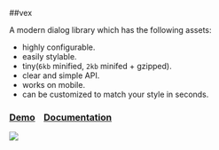 ##vex 


A modern dialog library which has the following assets:

* highly configurable.
* easily stylable. 
* tiny(`6kb` minified, `2kb` minifed + gzipped).
* clear and simple API.
* works on mobile.
* can be customized to match your style in seconds.

### [Demo](http://github.hubspot.com/vex/docs/welcome/) &nbsp;&nbsp; [Documentation](http://github.hubspot.com/vex/)

![](https://raw.github.com/HubSpot/vex/master/docs/vex.gif)
